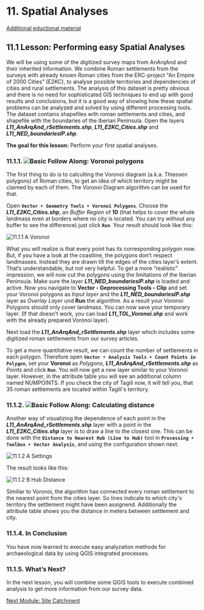 # 11. Spatial Analyses 

[Additional eductional material](https://drive.google.com/drive/u/0/folders/1TlY94HJwXmGcOgy9lpTi1D61IobiqIJx?ths=true)

## 11.1 Lesson: Performing easy Spatial Analyses
We will be using some of the digitized survey maps from AnArqAnd and their inherited information. We combine Roman settlements from the surveys with already known Roman cities from the ERC-project "An Empire of 2000 Cities" (E2KC), to analyse possible territories and dependencies of cities and rural settlements. The analysis of this dataset is pretty obvious and there is no need for sophisticated GIS techniques to end up with good results and conclusions, but it is a good way of showing how these spatial problems can be analyzed and solved by using different processing tools.
The dataset contains shapefiles with roman settlements and cities, and shapefile with the boundaries of the Iberian Peninsula. Open the layers **_L11_AnArqAnd_rSettlements.shp_**, **_L11_E2KC_Cities.shp_** and **_L11_NED_boundariesIP.shp_**.

**The goal for this lesson:** Perform your first spatial analyses.
 

### 11.1.1. ![Basic](https://github.com/Toletum-Network/AutumnSchool_2020/blob/master/Icons/basic.png) Follow Along: Voronoi polygons
The first thing to do is to calculting the Voronoi diagram (a.k.a. Thiessen polygons) of Roman cities, to get an idea of which territory might be claimed by each of them. The Voronoi Diagram algorithm can be used for that.

Open **``Vector ‣ Geometry Tools ‣ Voronoi Polygons``**. Choose the **_L11_E2KC_Cities.shp_**, an *Buffer Region* of **10** (that helps to cover the whole landmass even at borders where no city is located. You can try without any buffer to see the difference)  just click **``Run``**. Your result should look like this:

![11.1.1 A Voronoi](https://github.com/Toletum-Network/AutumnSchool_2020/blob/master/Screenshots/11.1.1%20A%20Voronoi.png)
 
What you will realize is that every point has its corresponding polygon now. But, if you have a look at the coastline, the polygons don’t respect landmasses. Instead they are drawn till the edges of the cities layer’s extent. That’s understandable, but not very helpful. To get a more “realistic” impression, we will now cut the polygons using the limitations of the Iberian Peninsula.
Make sure the layer **_L11_NED_boundariesIP.shp_** is loaded and active. Now you navigate to **Vector ‣ Geprocessing Tools ‣ Clip** and set your Voronoi polygons as *Input layer* and the **_L11_NED_boundariesIP.shp_** layer as *Overlay Layer* und **Run** the algorithm. As a result your Voronoi Polygons should only cover landmass. You can now save your temporary layer. (If that doesn't work, you can load **_L11_TOL_Voronoi.shp_** and work with the already prepared Voronoi layer).

Next load the **_L11_AnArqAnd_rSettlements.shp_** layer which includes some digitized roman settlements from our survey articles.

To get a more quantitative result, we can count the number of settlements in each polygon. Therefore open **``Vector ‣ Analysis Tools ‣ Count Points in Polygon``**, set your **Voronoi** as *Polygons*, **_L11_AnArqAnd_rSettlements.shp_** as *Points* and click **``Run``**. You will now get a new layer similar to your Voronoi layer. However, in the attribute table you will see an additional column named NUMPOINTS. If you check the city of Tagili now, it will tell you, that 35 roman settlements are located within Tagili's territory.
 
### 11.1.2. ![Basic](https://github.com/Toletum-Network/AutumnSchool_2020/blob/master/Icons/basic.png)  Follow Along: Calculating distance 

Another way of visualizing the dependence of each point in the **_L11_AnArqAnd_rSettlements.shp_** layer with a point in the **_L11_E2KC_Cities.shp_** layer is to draw a line to the closest one. This can be done with the **``Distance to Nearest Hub (Line to Hub)``** tool in **``Processing ‣ Toolbox ‣ Vector Analysis``**, and using the configuration shown next.

![11.1.2 A Settings](https://github.com/Toletum-Network/AutumnSchool_2020/blob/master/Screenshots/11.1.2%20A%20Settings.png)
 
The result looks like this:

![11.1.2 B Hub Distance](https://github.com/Toletum-Network/AutumnSchool_2020/blob/master/Screenshots/11.1.2%20B%20Hub%20Distance.png)

Similiar to Voronoi, the algorithm has connected every roman settlement to the nearest point from the cities layer. So lines indicate to which city's territory the settlement might have been assignend. Additionally the attribute table shows you the distance in meters between settlement and city.  

### 11.1.4. In Conclusion
You have now learned to execute easy analyzation methods for archaeological data by using QGIS integrated processes.

### 11.1.5. What’s Next?
In the next lesson, you will combine some QGIS tools to execute combined analysis to get more information from our survey data.

[Next Module: Site Catchment](https://github.com/Toletum-Network/AutumnSchool_2020/blob/master/Training_Manual/12.%20Module:_Site_Catchment.md)

